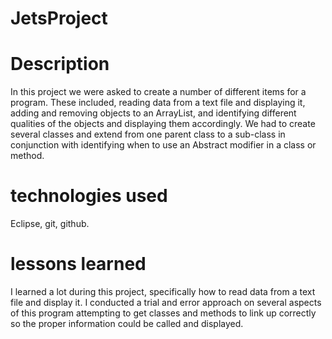 # JetsProject

# Description 
In this project we were asked to create a number of different items for a program. These included, reading data from a text file and displaying it, adding and removing objects to an ArrayList, and identifying different qualities of the objects and displaying them accordingly. We had to create several classes and extend from one parent class to a sub-class in conjunction with identifying when to use an Abstract modifier in a class or method. 

# technologies used
Eclipse, git, github. 

# lessons learned
I learned a lot during this project, specifically how to read data from a text file and display it. I conducted a trial and error approach on several aspects of this program attempting to get classes and methods to link up correctly so the proper information could be called and displayed. 
